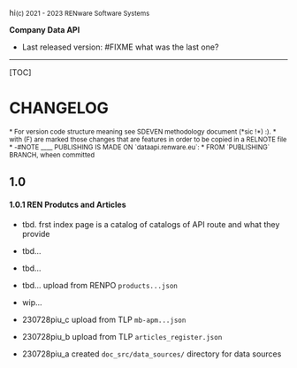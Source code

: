 hi<small>(c) 2021 - 2023 RENware Software Systems</small>

**Company Data API**

* Last released version: #FIXME what was the last one?

***

[TOC]

# CHANGELOG

<small markdown>
* For version code structure meaning see SDEVEN methodology document (*sic !*) :).
* with (F) are marked those changes that are features in order to be copied in a RELNOTE file
* -#NOTE ____ PUBLISHING IS MADE ON `dataapi.renware.eu`:
    * FROM `PUBLISHING` BRANCH, wheen committed
</small>


## 1.0

#### 1.0.1 REN Produtcs and Articles

* tbd. frst index page is a catalog of catalogs of API route and what they provide
* tbd... 
* tbd... 
* tbd... upload from RENPO `products...json`


* wip...
* 230728piu_c upload from TLP `mb-apm...json`
* 230728piu_b upload from TLP `articles_register.json`
* 230728piu_a created `doc_src/data_sources/` directory for data sources


